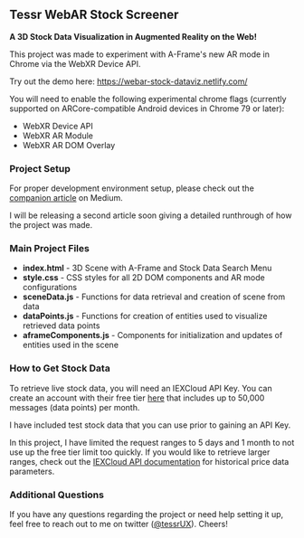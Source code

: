 ## Tessr WebAR Stock Screener

**A 3D Stock Data Visualization in Augmented Reality on the Web!**

This project was made to experiment with A-Frame's new AR mode in Chrome via the WebXR Device API.

Try out the demo here: https://webar-stock-dataviz.netlify.com/

You will need to enable the following experimental chrome flags (currently supported on ARCore-compatible Android devices in Chrome 79 or later):

- WebXR Device API
- WebXR AR Module
- WebXR AR DOM Overlay

### Project Setup

For proper development environment setup, please check out the [companion article](http://bit.ly/webar-stock-dataviz-pt1) on Medium.

I will be releasing a second article soon giving a detailed runthrough of how the project was made.

### Main Project Files

- **index.html** - 3D Scene with A-Frame and Stock Data Search Menu
- **style.css** - CSS styles for all 2D DOM components and AR mode configurations
- **sceneData.js** - Functions for data retrieval and creation of scene from data
- **dataPoints.js** - Functions for creation of entities used to visualize retrieved data points
- **aframeComponents.js** - Components for initialization and updates of entities used in the scene

### How to Get Stock Data

To retrieve live stock data, you will need an IEXCloud API Key. You can create an account with their free tier [here](https://iexcloud.io/cloud-login#/register) that includes up to 50,000 messages (data points) per month.

I have included test stock data that you can use prior to gaining an API Key.

In this project, I have limited the request ranges to 5 days and 1 month to not use up the free tier limit too quickly. If you would like to retrieve larger ranges, check out the [IEXCloud API documentation](https://iexcloud.io/docs/api/#historical-prices) for historical price data parameters.

### Additional Questions

If you have any questions regarding the project or need help setting it up, feel free to reach out to me on twitter ([@tessrUX](https://twitter.com/tessrUX)). Cheers!
